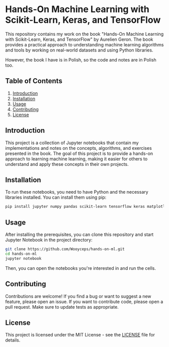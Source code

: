 # Hands-On Machine Learning with Scikit-Learn, Keras, and TensorFlow

This repository contains my work on the book "Hands-On Machine Learning with Scikit-Learn, Keras, and TensorFlow" by Aurelien Geron. The book provides a practical approach to understanding machine learning algorithms and tools by working on real-world datasets and using Python libraries.

However, the book I have is in Polish, so the code and notes are in Polish too.

## Table of Contents

1. [Introduction](#introduction)
2. [Installation](#installation)
3. [Usage](#usage)
4. [Contributing](#contributing)
5. [License](#license)

## Introduction

This project is a collection of Jupyter notebooks that contain my implementations and notes on the concepts, algorithms, and exercises presented in the book. The goal of this project is to provide a hands-on approach to learning machine learning, making it easier for others to understand and apply these concepts in their own projects.

## Installation

To run these notebooks, you need to have Python and the necessary libraries installed. You can install them using pip:

```bash
pip install jupyter numpy pandas scikit-learn tensorflow keras matplotlib seaborn
```

## Usage

After installing the prerequisites, you can clone this repository and start Jupyter Notebook in the project directory:

```bash
git clone https://github.com/Wooyceps/hands-on-ml.git
cd hands-on-ml
jupyter notebook
```

Then, you can open the notebooks you're interested in and run the cells.

## Contributing

Contributions are welcome! If you find a bug or want to suggest a new feature, please open an issue. If you want to contribute code, please open a pull request. Make sure to update tests as appropriate.

## License

This project is licensed under the MIT License - see the [LICENSE](LICENSE) file for details.